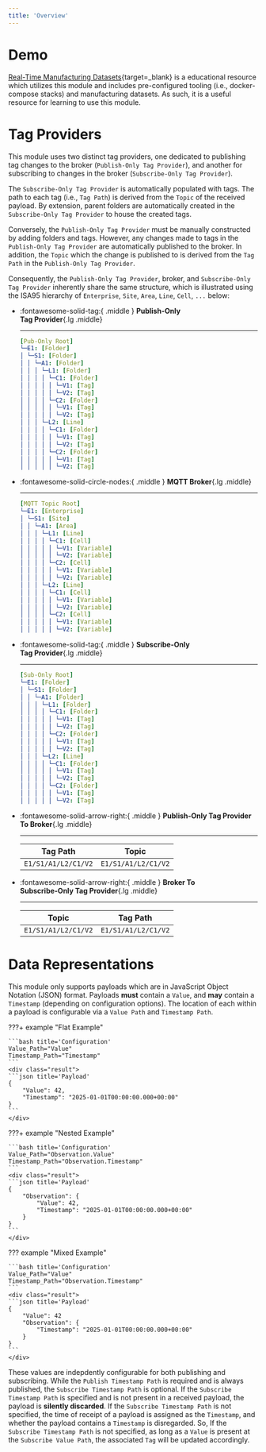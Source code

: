 ```yaml
---
title: 'Overview'
---
```


# Demo

[Real-Time Manufacturing Datasets](https://github.com/m-r-mccormick/Real-Time-Manufacturing-Datasets){target=_blank} is a educational resource which utilizes this module and includes pre-configured tooling (i.e., docker-compose stacks) and manufacturing datasets. As such, it is a useful resource for learning to use this module.

# Tag Providers

This module uses two distinct tag providers, one dedicated to publishing tag changes to the broker (`Publish-Only Tag Provider`), and another for subscribing to changes in the broker (`Subscribe-Only Tag Provider`).

The `Subscribe-Only Tag Provider` is automatically populated with tags. The path to each tag (i.e., `Tag Path`) is derived from the `Topic` of the received payload. By extension, parent folders are automatically created in the `Subscribe-Only Tag Provider` to house the created tags.

Conversely, the `Publish-Only Tag Provider` must be manually constructed by adding folders and tags. However, any changes made to tags in the `Publish-Only Tag Provider` are automatically published to the broker. In addition, the `Topic` which the change is published to is derived from the `Tag Path` in the `Publish-Only Tag Provider`.

Consequently, the `Publish-Only Tag Provider`, broker, and `Subscribe-Only Tag Provider` inherently share the same structure, which is illustrated using the ISA95 hierarchy of `Enterprise`, `Site`, `Area`, `Line`, `Cell`, `...` below:

<div class="grid cards custom" markdown>

-   :fontawesome-solid-tag:{ .middle } __Publish-Only<br>Tag Provider__{.lg .middle}

    ---

    ```yaml
    [Pub-Only Root]
    └─E1: [Folder]
    │ └─S1: [Folder]
    │ │ └─A1: [Folder]
    │ │ │ └─L1: [Folder]
    │ │ │ │ └─C1: [Folder]
    │ │ │ │ │ └─V1: [Tag]
    │ │ │ │ │ └─V2: [Tag]
    │ │ │ │ └─C2: [Folder]
    │ │ │ │ │ └─V1: [Tag]
    │ │ │ │ │ └─V2: [Tag]
    │ │ │ └─L2: [Line]
    │ │ │ │ └─C1: [Folder]
    │ │ │ │ │ └─V1: [Tag]
    │ │ │ │ │ └─V2: [Tag]
    │ │ │ │ └─C2: [Folder]
    │ │ │ │ │ └─V1: [Tag]
    │ │ │ │ │ └─V2: [Tag]
    ```
    
-   :fontawesome-solid-circle-nodes:{ .middle } __MQTT Broker__{.lg .middle}

    ---

    ```yaml
    [MQTT Topic Root]
    └─E1: [Enterprise]
    │ └─S1: [Site]
    │ │ └─A1: [Area]
    │ │ │ └─L1: [Line]
    │ │ │ │ └─C1: [Cell]
    │ │ │ │ │ └─V1: [Variable]
    │ │ │ │ │ └─V2: [Variable]
    │ │ │ │ └─C2: [Cell]
    │ │ │ │ │ └─V1: [Variable]
    │ │ │ │ │ └─V2: [Variable]
    │ │ │ └─L2: [Line]
    │ │ │ │ └─C1: [Cell]
    │ │ │ │ │ └─V1: [Variable]
    │ │ │ │ │ └─V2: [Variable]
    │ │ │ │ └─C2: [Cell]
    │ │ │ │ │ └─V1: [Variable]
    │ │ │ │ │ └─V2: [Variable]
    ```

-   :fontawesome-solid-tag:{ .middle } __Subscribe-Only<br>Tag Provider__{.lg .middle}

    ---

    ```yaml
    [Sub-Only Root]
    └─E1: [Folder]
    │ └─S1: [Folder]
    │ │ └─A1: [Folder]
    │ │ │ └─L1: [Folder]
    │ │ │ │ └─C1: [Folder]
    │ │ │ │ │ └─V1: [Tag]
    │ │ │ │ │ └─V2: [Tag]
    │ │ │ │ └─C2: [Folder]
    │ │ │ │ │ └─V1: [Tag]
    │ │ │ │ │ └─V2: [Tag]
    │ │ │ └─L2: [Line]
    │ │ │ │ └─C1: [Folder]
    │ │ │ │ │ └─V1: [Tag]
    │ │ │ │ │ └─V2: [Tag]
    │ │ │ │ └─C2: [Folder]
    │ │ │ │ │ └─V1: [Tag]
    │ │ │ │ │ └─V2: [Tag]
    ```

</div>

<div class="grid cards" markdown>

-   :fontawesome-solid-arrow-right:{ .middle } __Publish-Only Tag Provider<br>To Broker__{.lg .middle}

    ---

    | Tag Path | Topic |
	| -------- | ----- |
	| `E1/S1/A1/L2/C1/V2` | `E1/S1/A1/L2/C1/V2` |
    
-   :fontawesome-solid-arrow-right:{ .middle } __Broker To<br>Subscribe-Only Tag Provider__{.lg .middle}

    ---

    | Topic | Tag Path |
	| -------- | ----- |
	| `E1/S1/A1/L2/C1/V2` | `E1/S1/A1/L2/C1/V2` |

</div>

# Data Representations

This module only supports payloads which are in JavaScript Object Notation (JSON) format. Payloads __must__ contain a `Value`, and __may__ contain a `Timestamp` (depending on configuration options). The location of each within a payload is configurable via a `Value Path` and `Timestamp Path`. 

???+ example "Flat Example"

	```bash title='Configuration'
	Value_Path="Value"
	Timestamp_Path="Timestamp"
	```
	<div class="result">
	```json title='Payload'
	{
		"Value": 42,
		"Timestamp": "2025-01-01T00:00:00.000+00:00"
	}
	```
	</div>

???+ example "Nested Example"

	```bash title='Configuration'
	Value_Path="Observation.Value"
	Timestamp_Path="Observation.Timestamp"
	```
	<div class="result">
	```json title='Payload'
	{
		"Observation": {
			"Value": 42,
			"Timestamp": "2025-01-01T00:00:00.000+00:00"
		}
	}
	```
	</div>
	
??? example "Mixed Example"

	```bash title='Configuration'
	Value_Path="Value"
	Timestamp_Path="Observation.Timestamp"
	```
	<div class="result">
	```json title='Payload'
	{
		"Value": 42
		"Observation": {
			"Timestamp": "2025-01-01T00:00:00.000+00:00"
		}
	}
	```
	</div>

These values are indepdently configurable for both publishing and subscribing. While the `Publish Timestamp Path` is required and is always published, the `Subscribe Timestamp Path` is optional. If the `Subscribe Timestamp Path` is specified and is not present in a received payload, the payload is __silently discarded__. If the `Subscribe Timestamp Path` is not specified, the time of receipt of a payload is assigned as the `Timestamp`, and whether the payload contains a `Timestamp` is disregarded. So, If the `Subscribe Timestamp Path` is not specified, as long as a `Value` is present at the `Subscribe Value Path`, the associated `Tag` will be updated accordingly.

